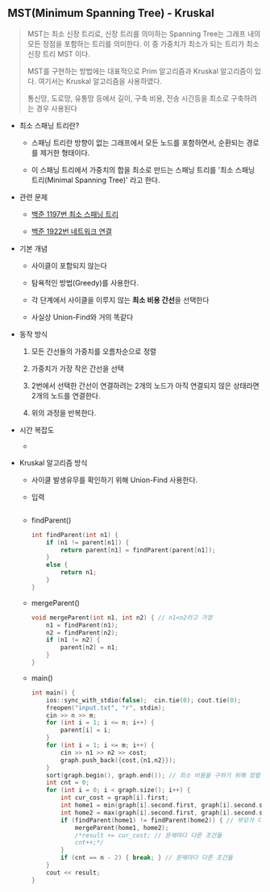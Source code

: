 ## MST(Minimum Spanning Tree) - Kruskal



> MST는 최소 신장 트리로, 신장 트리를 의미하는 Spanning Tree는 그래프 내의 모든 정점을 포함하는 트리를 의미한다. 이 중 가중치가 최소가 되는 트리가 최소 신장 트리 MST 이다.
>
> MST를 구현하는 방법에는 대표적으로 Prim 알고리즘과 Kruskal 알고리즘이 있다. 여기서는 Kruskal 알고리즘을 사용하였다.
>
> 통신망, 도로망, 유통망 등에서 길이, 구축 비용, 전송 시간등을 최소로 구축하려는 경우 사용된다



- 최소 스패닝 트리란?

  - 스패닝 트리란 방향이 없는 그래프에서 모든 노드를 포함하면서, 순환되는 경로를 제거한 형태이다.

  - 이 스패닝 트리에서 가중치의 합을 최소로 만드는 스패닝 트리를 '최소 스패닝 트리(Minimal Spanning Tree)' 라고 한다.

    

- 관련 문제

  - [백준 1197번 최소 스패닝 트리](https://www.acmicpc.net/problem/1197)

  - [백준 1922번 네트워크 연결](https://www.acmicpc.net/problem/1922)

    

- 기본 개념

  - 사이클이 포함되지 않는다 
  
  - 탐욕적인 방법(Greedy)를 사용한다.
  
  - 각 단계에서 사이클을 이루지 않는 **최소 비용 간선**을 선택한다
  
  - 사실상 Union-Find와 거의 똑같다
  
    
  
- 동작 방식

  1. 모든 간선들의 가중치를 오름차순으로 정렬

  2. 가중치가 가장 작은 간선을 선택

  3. 2번에서 선택한 간선이 연결하려는 2개의 노드가 아직 연결되지 않은 상태라면 2개의 노드를 연결한다.

  4. 위의 과정을 반복한다.

     

- 시간 복잡도

  - 

- Kruskal 알고리즘 방식

  - 사이클 발생유무를 확인하기 위해 Union-Find 사용한다.

  - 입력

    ```c++
    
    ```
    
  - findParent() 

    ```c++
    int findParent(int n1) {
    	if (n1 != parent[n1]) {
    		return parent[n1] = findParent(parent[n1]);
    	}
    	else {
    		return n1;
    	}
    }
    ```
    
  - mergeParent()

    ```c++
    void mergeParent(int n1, int n2) { // n1<n2라고 가정
    	n1 = findParent(n1);
    	n2 = findParent(n2);
    	if (n1 != n2) {	
    		parent[n2] = n1;
    	}
    }
    ```

  - main()

    ```c++
    int main() {
    	ios::sync_with_stdio(false);  cin.tie(0); cout.tie(0);
    	freopen("input.txt", "r", stdin);
    	cin >> n >> m;
    	for (int i = 1; i <= n; i++) {
    		parent[i] = i;
    	}
    	for (int i = 1; i <= m; i++) {
    		cin >> n1 >> n2 >> cost;
    		graph.push_back({cost,{n1,n2}});
    	}
    	sort(graph.begin(), graph.end()); // 최소 비용을 구하기 위해 정렬
    	int cnt = 0;
    	for (int i = 0; i < graph.size(); i++) {
    		int cur_cost = graph[i].first;
    		int home1 = min(graph[i].second.first, graph[i].second.second);
    		int home2 = max(graph[i].second.first, graph[i].second.second);
    		if (findParent(home1) != findParent(home2)) { // 부모가 다른 애들만, 합침!!!!	이걸 넣어야 시간초과가 안난다.
    			mergeParent(home1, home2);
    			/*result += cur_cost; // 문제마다 다른 조건들
    			cnt++;*/ 
    		}
    		if (cnt == n - 2) { break; } // 문제마다 다른 조건들 
    	}
    	cout << result;
    }
    ```

    